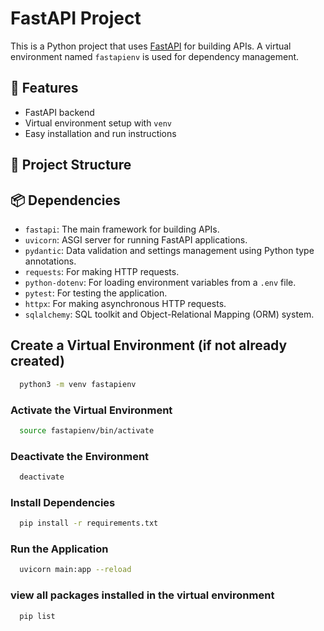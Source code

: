 # FastAPI Project

This is a Python project that uses [FastAPI](https://fastapi.tiangolo.com/) for building APIs. A virtual environment named `fastapienv` is used for dependency management.

## 🚀 Features

- FastAPI backend
- Virtual environment setup with `venv`
- Easy installation and run instructions

## 📁 Project Structure


## 📦 Dependencies
- `fastapi`: The main framework for building APIs.
- `uvicorn`: ASGI server for running FastAPI applications.
- `pydantic`: Data validation and settings management using Python type annotations.
- `requests`: For making HTTP requests.
- `python-dotenv`: For loading environment variables from a `.env` file.
- `pytest`: For testing the application.
- `httpx`: For making asynchronous HTTP requests.
- `sqlalchemy`: SQL toolkit and Object-Relational Mapping (ORM) system.


## Create a Virtual Environment (if not already created)
  ```bash
    python3 -m venv fastapienv
  ```
### Activate the Virtual Environment
  ```bash
    source fastapienv/bin/activate
  ```
### Deactivate the Environment
  ```bash
    deactivate
  ```
### Install Dependencies
  ```bash
    pip install -r requirements.txt
  ``` 
### Run the Application
  ```bash
    uvicorn main:app --reload
  ```
### view all packages installed in the virtual environment
  ```bash 
    pip list
  ``` 


